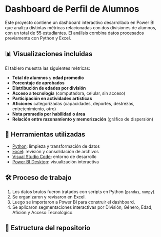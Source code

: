 
# Dashboard de Perfil de Alumnos

Este proyecto contiene un dashboard interactivo desarrollado en Power BI que analiza distintas métricas relacionadas con dos divisiones de alumnos, con un total de 55 estudiantes. El análisis combina datos procesados previamente con Python y Excel.

## 📊 Visualizaciones incluidas

El tablero muestra las siguientes métricas:

- **Total de alumnos** y **edad promedio**
- **Porcentaje de aprobados**
- **Distribución de edades por división**
- **Acceso a tecnología** (computadora, celular, sin acceso)
- **Participación en actividades artísticas**
- **Aficiones** categorizadas (capacidades, deportes, destrezas, entretenimiento, otro)
- **Nota promedio por habilidad o área**
- **Relación entre razonamiento y memorización** (gráfico de dispersión)

## 🧰 Herramientas utilizadas

- [Python](https://www.python.org/): limpieza y transformación de datos
- [Excel](https://www.microsoft.com/excel): revisión y consolidación de archivos
- [Visual Studio Code](https://code.visualstudio.com/): entorno de desarrollo
- [Power BI Desktop](https://powerbi.microsoft.com/): visualización interactiva

## 🛠️ Proceso de trabajo

1. Los datos brutos fueron tratados con scripts en Python (`pandas`, `numpy`).
2. Se organizaron y revisaron en Excel.
3. Luego se importaron a Power BI para construir el dashboard.
4. Se aplicaron segmentaciones interactivas por División, Género, Edad, Afición y Acceso Tecnológico.

## 📁 Estructura del repositorio

